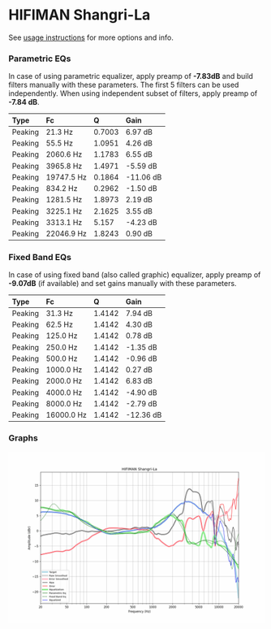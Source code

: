 # HIFIMAN Shangri-La
See [usage instructions](https://github.com/jaakkopasanen/AutoEq#usage) for more options and info.

### Parametric EQs
In case of using parametric equalizer, apply preamp of **-7.83dB** and build filters manually
with these parameters. The first 5 filters can be used independently.
When using independent subset of filters, apply preamp of **-7.84 dB**.

| Type    | Fc         |      Q | Gain      |
|:--------|:-----------|:-------|:----------|
| Peaking | 21.3 Hz    | 0.7003 | 6.97 dB   |
| Peaking | 55.5 Hz    | 1.0951 | 4.26 dB   |
| Peaking | 2060.6 Hz  | 1.1783 | 6.55 dB   |
| Peaking | 3965.8 Hz  | 1.4971 | -5.59 dB  |
| Peaking | 19747.5 Hz | 0.1864 | -11.06 dB |
| Peaking | 834.2 Hz   | 0.2962 | -1.50 dB  |
| Peaking | 1281.5 Hz  | 1.8973 | 2.19 dB   |
| Peaking | 3225.1 Hz  | 2.1625 | 3.55 dB   |
| Peaking | 3313.1 Hz  | 5.157  | -4.23 dB  |
| Peaking | 22046.9 Hz | 1.8243 | 0.90 dB   |

### Fixed Band EQs
In case of using fixed band (also called graphic) equalizer, apply preamp of **-9.07dB**
(if available) and set gains manually with these parameters.

| Type    | Fc         |      Q | Gain      |
|:--------|:-----------|:-------|:----------|
| Peaking | 31.3 Hz    | 1.4142 | 7.94 dB   |
| Peaking | 62.5 Hz    | 1.4142 | 4.30 dB   |
| Peaking | 125.0 Hz   | 1.4142 | 0.78 dB   |
| Peaking | 250.0 Hz   | 1.4142 | -1.35 dB  |
| Peaking | 500.0 Hz   | 1.4142 | -0.96 dB  |
| Peaking | 1000.0 Hz  | 1.4142 | 0.27 dB   |
| Peaking | 2000.0 Hz  | 1.4142 | 6.83 dB   |
| Peaking | 4000.0 Hz  | 1.4142 | -4.90 dB  |
| Peaking | 8000.0 Hz  | 1.4142 | -2.79 dB  |
| Peaking | 16000.0 Hz | 1.4142 | -12.36 dB |

### Graphs
![](./HIFIMAN%20Shangri-La.png)